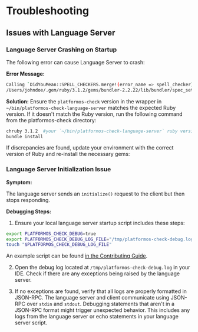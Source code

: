 # Troubleshooting

## Issues with Language Server

### Language Server Crashing on Startup

The following error can cause Language Server to crash:

**Error Message:**
```bash
Calling `DidYouMean::SPELL_CHECKERS.merge!(error_name => spell_checker)' has been deprecated. Please call `DidYouMean.correct_error(error_name, spell_checker)' instead.
/Users/johndoe/.gem/ruby/3.1.2/gems/bundler-2.2.22/lib/bundler/spec_set.rb:91:in `block in materialize': Could not find ruby-prof-0.18.0 in any of the sources (Bundler::GemNotFound)
```

**Solution:**
Ensure the `platformos-check` version in the wrapper in `~/bin/platformos-check-language-server` matches the expected Ruby version. If it doesn't match the Ruby version, run the following command from the platformos-check directory:

```bash
chruby 3.1.2  #your `~/bin/platformos-check-language-server` ruby version
bundle install
```

If discrepancies are found, update your environment with the correct version of Ruby and re-install the necessary gems:

### Language Server Initialization Issue

**Symptom:**

The language server sends an `initialize()` request to the client but then stops responding.

**Debugging Steps:**

1. Ensure your local language server startup script includes these steps:
```bash
export PLATFORMOS_CHECK_DEBUG=true
export PLATFORMOS_CHECK_DEBUG_LOG_FILE="/tmp/platformos-check-debug.log"
touch "$PLATFORMOS_CHECK_DEBUG_LOG_FILE"
```

An example script can be found [in the Contributing Guide](/CONTRIBUTING.md#run-language-server).

2. Open the debug log located at `/tmp/platformos-check-debug.log` in your IDE. Check if there are any exceptions being raised by the language server.

3. If no exceptions are found, verify that all logs are properly formatted in JSON-RPC. The language server and client communicate using JSON-RPC over `stdin` and `stdout`. Debugging statements that aren't in a JSON-RPC format might trigger unexpected behavior. This includes any logs from the language server or echo statements in your language server script.
